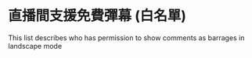 # 直播間支援免費彈幕 (白名單)

This list describes who has permission to show comments as barrages in landscape mode
